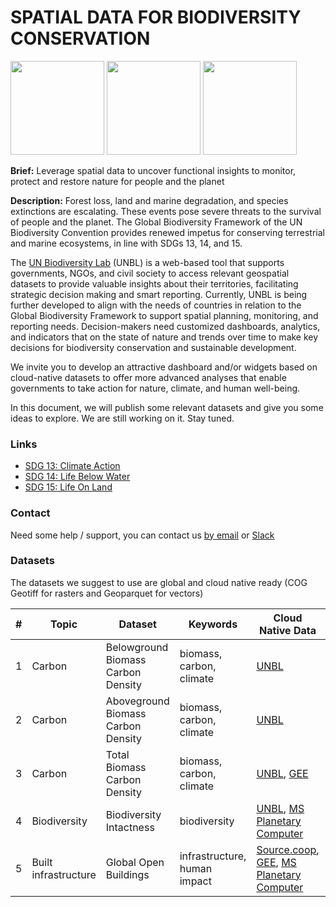 # SPATIAL DATA FOR BIODIVERSITY CONSERVATION

<img src="https://github.com/unepwcmc/unbl-cloudnativehacks/assets/141819111/b5e2ba08-7521-4d4e-892b-c43e1ab001bc" height="150"/>
     <img src="https://github.com/unepwcmc/unbl-cloudnativehacks/assets/141819111/d75e61e2-b26f-4c9a-981c-cc1f865081c8" height="150"/>
     <img src="https://github.com/unepwcmc/unbl-cloudnativehacks/assets/141819111/caa96421-9c25-4af0-87e2-2df107d5c127" height="150"/>

**Brief:** Leverage spatial data to uncover functional insights to monitor, protect and restore nature for people and the planet 

**Description:**  Forest loss, land and marine degradation, and species extinctions are escalating. These events pose severe threats to the survival of people and the planet. The Global Biodiversity Framework of the UN Biodiversity Convention provides renewed impetus for conserving terrestrial and marine ecosystems, in line with SDGs 13, 14, and 15.  

The [UN Biodiversity Lab](https://unbiodiversitylab.org/en/) (UNBL) is a web-based tool that supports governments, NGOs, and civil society to access relevant geospatial datasets to provide valuable insights about their territories, facilitating strategic decision making and smart reporting. Currently, UNBL is being further developed to align with the needs of countries in relation to the Global Biodiversity Framework to support spatial planning, monitoring, and reporting needs. Decision-makers need customized dashboards, analytics, and indicators that on the state of nature and trends over time to make key decisions for biodiversity conservation and sustainable development. 

We invite you to develop an attractive dashboard and/or widgets based on cloud-native datasets to offer more advanced analyses that enable governments to take action for nature, climate, and human well-being. 

In this document, we will publish some relevant datasets and give you some ideas to explore. We are still working on it. Stay tuned.

### Links
- [SDG 13: Climate Action](https://www.un.org/sustainabledevelopment/climate-change/)
- [SDG 14: Life Below Water](https://www.un.org/sustainabledevelopment/oceans/)
- [SDG 15: Life On Land](https://www.un.org/sustainabledevelopment/biodiversity/)

### Contact
Need some help / support, you can contact us [by email](mailto:unbl@unep-wcmc.org) or [Slack](cloud-native-hacks-aaaamjzzuyzpkclta7x7wfh5iu@wcmc.slack.com)

### Datasets

The datasets we suggest to use are global and cloud native ready (COG Geotiff for rasters and Geoparquet for vectors)

| #  | Topic | Dataset | Keywords | Cloud Native Data | Other Format |
| ------------- | ------------- | ------------- | ------------- | ------------- | ------------- |
| 1  | Carbon | Belowground Biomass Carbon Density | biomass, carbon, climate  | [UNBL](https://map.unbiodiversitylab.org/earth?basemap=grayscale&coordinates=-5.751377,-63.5149077,3&layers=belowground-biomass-carbon-density-2010_100)  | |
| 2  | Carbon | Aboveground Biomass Carbon Density | biomass, carbon, climate  | [UNBL](https://map.unbiodiversitylab.org/earth?basemap=grayscale&coordinates=-5.751377,-63.5149077,3&layers=aboveground-biomass-carbon-density_100)  | |
| 3  | Carbon | Total Biomass Carbon Density | biomass, carbon, climate  | [UNBL](https://map.unbiodiversitylab.org/earth?basemap=grayscale&coordinates=-5.751377,-63.5149077,3&layers=wcmc-terrestrial-carbon-2010-01_100), [GEE](https://developers.google.com/earth-engine/datasets/catalog/NASA_ORNL_biomass_carbon_density_v1)  | | 
| 4  | Biodiversity | Biodiversity Intactness | biodiversity  | [UNBL](https://map.unbiodiversitylab.org/earth?basemap=grayscale&coordinates=20,0,2&layers=biodiversity-intactness-index_100), [MS Planetary Computer](https://planetarycomputer.microsoft.com/dataset/io-biodiversity)| |
| 5  | Built infrastructure | Global Open Buildings | infrastructure, human impact  | [Source.coop](https://beta.source.coop/repositories/vida/google-microsoft-open-buildings/description/), [GEE](https://developers.google.com/earth-engine/datasets/catalog/GOOGLE_Research_open-buildings_v3_polygons), [MS Planetary Computer](https://planetarycomputer.microsoft.com/dataset/ms-buildings)|  [OSM via Overpass](https://overpass-turbo.eu/s/1In5)|

